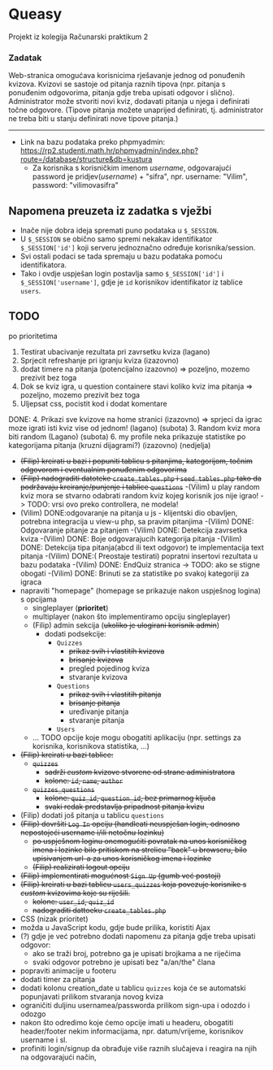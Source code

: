 # Queasy
Projekt iz kolegija Računarski praktikum 2

### Zadatak
Web-stranica omogućava korisnicima rješavanje jednog od ponuđenih kvizova. Kvizovi se sastoje od pitanja raznih tipova (npr. pitanja s ponuđenim odgovorima, pitanja gdje treba upisati odgovor i slično). Administrator može stvoriti novi kviz, dodavati pitanja u njega i definirati točne odgovore. (Tipove pitanja možete unaprijed definirati, tj. administrator ne treba biti u stanju definirati nove tipove pitanja.)

---
- Link na bazu podataka preko phpmyadmin: https://rp2.studenti.math.hr/phpmyadmin/index.php?route=/database/structure&db=kustura
  - Za korisnika s korisničkim imenom _username_, odgovarajući password je pridjev(_username_) + "sifra", npr. username: "Vilim", password: "vilimovasifra"

## Napomena preuzeta iz zadatka s vježbi
- Inače nije dobra ideja spremati puno podataka u `$_SESSION`.
- U `$_SESSION` se obično samo spremi nekakav identifikator `$_SESSION['id']` koji serveru jednoznačno određuje korisnika/session.
- Svi ostali podaci se tada spremaju u bazu podataka pomoću identifikatora.
- Tako i ovdje uspješan login postavlja samo `$_SESSION['id']` i `$_SESSION['username']`, gdje je `id` korisnikov identifikator iz tablice `users`.

## TODO
po prioritetima
1. Testirat ubacivanje rezultata pri zavrsetku kviza (lagano)
2. Sprjecit refreshanje pri igranju kviza (izazovno) 
5. dodat timere na pitanja (potencijalno izazovno) => pozeljno, mozemo prezivit bez toga
7. Dok se kviz igra, u question containere stavi koliko kviz ima pitanja => pozeljno, mozemo prezivit bez toga
8. Uljepsat css, pocistit kod i dodat komentare 

DONE: 
4. Prikazi sve kvizove na home stranici (izazovno) => sprjeci da igrac moze igrati isti kviz vise od jednom! (lagano) (subota)
3. Random kviz mora biti random (Lagano) (subota)
6. my profile neka prikazuje statistike po kategorijama pitanja (kruzni dijagrami?) (izazovno) (nedjelja)

- ~~(Filip) kreirati u bazi i popuniti tablicu s pitanjima, kategorijom, točnim odgovorom i eventualnim ponuđenim odgovorima~~
- ~~(Filip) nadograditi datoteke `create_tables.php` i `seed_tables.php` tako da podržavaju kreiranje/punjenje i tablice `questions`~~
-(Vilim) u play random kviz mora se stvarno odabrati random kviz kojeg korisnik jos nije igrao! -> TODO: vrsi ovo preko controllera, ne modela!
- (Vilim) DONE:odgovaranje na pitanja u js - klijentski dio obavljen, potrebna integracija u view-u php, sa pravim pitanjima 
  -(Vilim) DONE: Odgovaranje pitanje za pitanjem 
  -(Vilim) DONE: Detekcija zavrsetka kviza 
  -(Vilim) DONE: Boje odgovarajucih kategorija pitanja
  -(Vilim) DONE: Detekcija tipa pitanja(abcd ili text odgovor) te implementacija text pitanja
  -(Vilim) DONE:( Preostaje testirati) popratni insertovi rezultata u bazu podataka
-(Vilim) DONE: EndQuiz stranica -> TODO: ako se stigne obogati
-(Vilim) DONE: Brinuti se za statistike po svakoj kategoriji za igraca
- napraviti "homepage" (homepage se prikazuje nakon uspješnog logina) s opcijama
  - singleplayer (**prioritet**)
  - multiplayer (nakon što implementiramo opciju singleplayer)
  - (Filip) admin sekcija (~~ukoliko je ulogirani korisnik admin~~)
    - dodati podsekcije:
      - `Quizzes`
        - ~~prikaz svih i vlastitih kvizova~~
        - ~~brisanje kvizova~~
        - pregled pojedinog kviza
        - stvaranje kvizova
      - `Questions`
        - ~~prikaz ~~svih~~ i vlastitih pitanja~~
        - ~~brisanje pitanja~~
        - uređivanje pitanja
        - stvaranje pitanja
      - `Users`
  - ... TODO opcije koje mogu obogatiti aplikaciju (npr. settings za korisnika, korisnikova statistika, ...)
- ~~(Filip) kreirati u bazi tablice:~~
  - ~~`quizzes`~~
    - ~~sadrži _custom_ kvizove stvorene od strane administratora~~
    - ~~kolone: `id`, `name`, `author`~~
  - ~~`quizzes_questions`~~
    - ~~kolone: `quiz_id`, `question_id`, bez primarnog ključa~~
    - ~~svaki redak predstavlja pripadnost pitanja kvizu~~
- (Filip) dodati još pitanja u tablicu `questions`
- ~~(Filip) dovršiti `Log In` opciju (handleati neuspješan login, odnosno nepostojeći username i/ili netočnu lozinku)~~
  - ~~po uspješnom loginu onemogućiti povratak na unos korisničkog imena i lozinke bilo pritiskom na strelicu "back" u browseru, bilo upisivanjem url-a za unos korisničkog imena i lozinke~~
  - ~~(Filip) realizirati logout opciju~~
- ~~(Filip) implementirati mogućnost `Sign Up` (gumb već postoji)~~
- ~~(Filip) kreirati u bazi tablicu `users_quizzes` koja povezuje korisnike s _custom_ kvizovima koje su riješili.~~
  - ~~kolone: `user_id`, `quiz_id`~~
  - ~~nadograditi dattoeku `create_tables.php`~~
- CSS (nizak prioritet)
- možda u JavaScript kodu, gdje bude prilika, koristiti Ajax
- (?) gdje je već potrebno dodati napomenu za pitanja gdje treba upisati odgovor:
  - ako se traži broj, potrebno ga je upisati brojkama a ne riječima
  - svaki odgovor potrebno je upisati bez "a/an/the" člana
- popraviti animacije u footeru
- dodati timer za pitanja
- dodati kolonu creation_date u tablicu `quizzes` koja će se automatski popunjavati prilikom stvaranja novog kviza
- ograničiti duljinu usernamea/passworda prilikom sign-upa i odozdo i odozgo
- nakon što odredimo koje ćemo opcije imati u headeru, obogatiti header/footer nekim informacijama, npr. datum/vrijeme, korisnikov username i sl.
- profiniti login/signup da obrađuje više raznih slučajeva i reagira na njih na odgovarajući način, 
